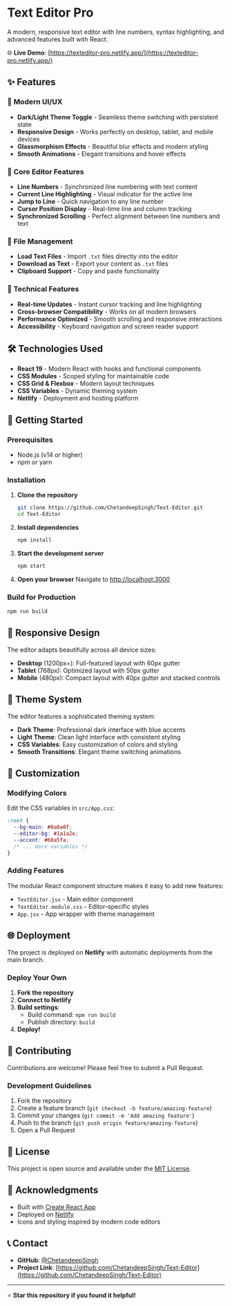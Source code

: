 # Text Editor Pro

A modern, responsive text editor with line numbers, syntax highlighting, and advanced features built with React.

🌐 **Live Demo**: [https://texteditor-pro.netlify.app/](https://texteditor-pro.netlify.app/)

## ✨ Features

### 🎨 **Modern UI/UX**
- **Dark/Light Theme Toggle** - Seamless theme switching with persistent state
- **Responsive Design** - Works perfectly on desktop, tablet, and mobile devices
- **Glassmorphism Effects** - Beautiful blur effects and modern styling
- **Smooth Animations** - Elegant transitions and hover effects

### 📝 **Core Editor Features**
- **Line Numbers** - Synchronized line numbering with text content
- **Current Line Highlighting** - Visual indicator for the active line
- **Jump to Line** - Quick navigation to any line number
- **Cursor Position Display** - Real-time line and column tracking
- **Synchronized Scrolling** - Perfect alignment between line numbers and text

### 💾 **File Management**
- **Load Text Files** - Import `.txt` files directly into the editor
- **Download as Text** - Export your content as `.txt` files
- **Clipboard Support** - Copy and paste functionality

### 🔧 **Technical Features**
- **Real-time Updates** - Instant cursor tracking and line highlighting
- **Cross-browser Compatibility** - Works on all modern browsers
- **Performance Optimized** - Smooth scrolling and responsive interactions
- **Accessibility** - Keyboard navigation and screen reader support

## 🛠️ Technologies Used

- **React 19** - Modern React with hooks and functional components
- **CSS Modules** - Scoped styling for maintainable code
- **CSS Grid & Flexbox** - Modern layout techniques
- **CSS Variables** - Dynamic theming system
- **Netlify** - Deployment and hosting platform

## 🚀 Getting Started

### Prerequisites
- Node.js (v14 or higher)
- npm or yarn

### Installation

1. **Clone the repository**
   ```bash
   git clone https://github.com/ChetandeepSingh/Text-Editor.git
   cd Text-Editor
   ```

2. **Install dependencies**
   ```bash
   npm install
   ```

3. **Start the development server**
   ```bash
   npm start
   ```

4. **Open your browser**
   Navigate to [http://localhost:3000](http://localhost:3000)

### Build for Production

```bash
npm run build
```

## 📱 Responsive Design

The editor adapts beautifully across all device sizes:

- **Desktop** (1200px+): Full-featured layout with 60px gutter
- **Tablet** (768px): Optimized layout with 50px gutter
- **Mobile** (480px): Compact layout with 40px gutter and stacked controls

## 🎨 Theme System

The editor features a sophisticated theming system:

- **Dark Theme**: Professional dark interface with blue accents
- **Light Theme**: Clean light interface with consistent styling
- **CSS Variables**: Easy customization of colors and styling
- **Smooth Transitions**: Elegant theme switching animations

## 🔧 Customization

### Modifying Colors
Edit the CSS variables in `src/App.css`:

```css
:root {
  --bg-main: #0a0a0f;
  --editor-bg: #1a1a2e;
  --accent: #60a5fa;
  /* ... more variables */
}
```

### Adding Features
The modular React component structure makes it easy to add new features:

- `TextEditor.jsx` - Main editor component
- `TextEditor.module.css` - Editor-specific styles
- `App.jsx` - App wrapper with theme management

## 🌐 Deployment

The project is deployed on **Netlify** with automatic deployments from the main branch.

### Deploy Your Own

1. **Fork the repository**
2. **Connect to Netlify**
3. **Build settings**:
   - Build command: `npm run build`
   - Publish directory: `build`
4. **Deploy!**

## 🤝 Contributing

Contributions are welcome! Please feel free to submit a Pull Request.

### Development Guidelines

1. Fork the repository
2. Create a feature branch (`git checkout -b feature/amazing-feature`)
3. Commit your changes (`git commit -m 'Add amazing feature'`)
4. Push to the branch (`git push origin feature/amazing-feature`)
5. Open a Pull Request

## 📄 License

This project is open source and available under the [MIT License](LICENSE).

## 🙏 Acknowledgments

- Built with [Create React App](https://create-react-app.dev/)
- Deployed on [Netlify](https://netlify.com/)
- Icons and styling inspired by modern code editors

## 📞 Contact

- **GitHub**: [@ChetandeepSingh](https://github.com/ChetandeepSingh)
- **Project Link**: [https://github.com/ChetandeepSingh/Text-Editor](https://github.com/ChetandeepSingh/Text-Editor)

---

⭐ **Star this repository if you found it helpful!**
